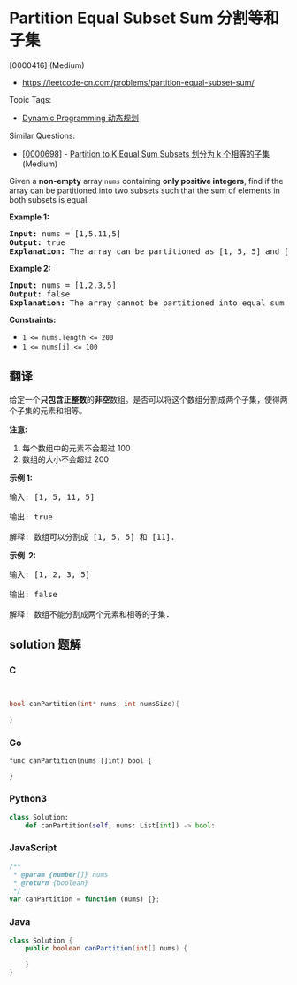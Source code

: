 # Partition Equal Subset Sum 分割等和子集

[0000416] (Medium)

- https://leetcode-cn.com/problems/partition-equal-subset-sum/

Topic Tags:

- [Dynamic Programming 动态规划](https://leetcode-cn.com/tag/dynamic-programming/)

Similar Questions:

- [[0000698](https://leetcode-cn.com/problems/partition-to-k-equal-sum-subsets/)] - [Partition to K Equal Sum Subsets 划分为 k 个相等的子集](./0000698.partition-to-k-equal-sum-subsets.md) (Medium)

Given a **non-empty** array `nums` containing **only positive integers**, find if the array can be partitioned into two subsets such that the sum of elements in both subsets is equal.

**Example 1:**

<pre><strong>Input:</strong> nums = [1,5,11,5]
<strong>Output:</strong> true
<strong>Explanation:</strong> The array can be partitioned as [1, 5, 5] and [11].
</pre>

**Example 2:**

<pre><strong>Input:</strong> nums = [1,2,3,5]
<strong>Output:</strong> false
<strong>Explanation:</strong> The array cannot be partitioned into equal sum subsets.
</pre>

**Constraints:**

- `1 <= nums.length <= 200`
- `1 <= nums[i] <= 100`

## 翻译

给定一个**只包含正整数**的**非空**数组。是否可以将这个数组分割成两个子集，使得两个子集的元素和相等。

**注意:**

1.  每个数组中的元素不会超过 100
2.  数组的大小不会超过 200

**示例 1:**

<pre>输入: [1, 5, 11, 5]

输出: true

解释: 数组可以分割成 [1, 5, 5] 和 [11].
</pre>

**示例  2:**

<pre>输入: [1, 2, 3, 5]

输出: false

解释: 数组不能分割成两个元素和相等的子集.
</pre>

## solution 题解

### C

```c


bool canPartition(int* nums, int numsSize){

}
```

### Go

```golang
func canPartition(nums []int) bool {

}
```

### Python3

```python
class Solution:
    def canPartition(self, nums: List[int]) -> bool:
```

### JavaScript

```javascript
/**
 * @param {number[]} nums
 * @return {boolean}
 */
var canPartition = function (nums) {};
```

### Java

```java
class Solution {
    public boolean canPartition(int[] nums) {

    }
}
```
